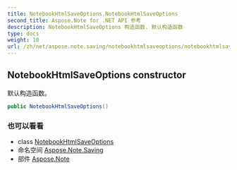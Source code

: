 ```yaml
---
title: NotebookHtmlSaveOptions.NotebookHtmlSaveOptions
second_title: Aspose.Note for .NET API 参考
description: NotebookHtmlSaveOptions 构造函数. 默认构造函数
type: docs
weight: 10
url: /zh/net/aspose.note.saving/notebookhtmlsaveoptions/notebookhtmlsaveoptions/
---
```

## NotebookHtmlSaveOptions constructor

默认构造函数。

```csharp
public NotebookHtmlSaveOptions()
```

### 也可以看看

* class [NotebookHtmlSaveOptions](../)
* 命名空间 [Aspose.Note.Saving](../../notebookhtmlsaveoptions/)
* 部件 [Aspose.Note](../../../)


